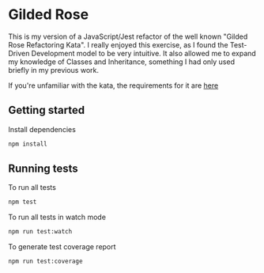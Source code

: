 # Gilded Rose

This is my version of a JavaScript/Jest refactor of the well known "Gilded Rose Refactoring Kata". I really enjoyed this exercise, as I found the Test-Driven Development model to be very intuitive. It also allowed me to expand my knowledge of Classes and Inheritance, something I had only used briefly in my previous work.

If you're unfamiliar with the kata, the requirements for it are [here](GildedRoseRequirements.txt)

## Getting started

Install dependencies

```sh
npm install
```

## Running tests

To run all tests

```sh
npm test
```

To run all tests in watch mode

```sh
npm run test:watch
```

To generate test coverage report

```sh
npm run test:coverage
```
